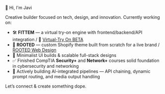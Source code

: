 👋 Hi, I'm Javi

Creative builder focused on tech, design, and innovation. Currently working on:

- 🛠 **FITTEM** — a virtual try-on engine with frontend/backend/API integration / 👕 [Virtual-Try On BETA](https://github.com/ViviereMori/fittem-showcase)
- 🌱 **ROOTED** — custom Shopify theme built from scratch for a live brand  / [ROOTED Web Design](https://github.com/ViviereMori/rooted-shopify-theme)
- 🧪 Minimalist UI builds & scalable full-stack designs
- ✅ Finished CompTIA **Security+** and **Network+** courses solid foundation in cybersecurity and networking
- 🧠 Actively building AI-integrated pipelines — API chaining, dynamic prompt routing, and media output handling

Let’s connect & create something dope.

